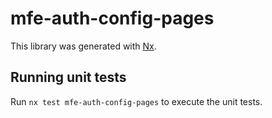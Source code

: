 # mfe-auth-config-pages

This library was generated with [Nx](https://nx.dev).

## Running unit tests

Run `nx test mfe-auth-config-pages` to execute the unit tests.
